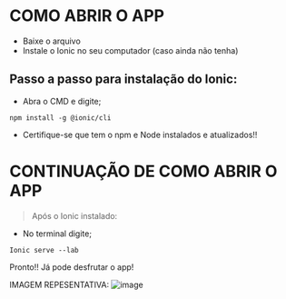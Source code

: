 # COMO ABRIR O APP
- Baixe o arquivo
 - Instale o Ionic no seu computador (caso ainda não tenha)
 ## Passo a passo para instalação do Ionic:
 - Abra o CMD e digite;

 `npm install -g @ionic/cli`
 - Certifique-se que tem o npm e Node instalados e atualizados!!
 
# CONTINUAÇÃO DE COMO ABRIR O APP
> Após o Ionic instalado:
 - No terminal digite;
 
 `Ionic serve --lab`
 
 Pronto!! Já pode desfrutar o app!
 
 IMAGEM REPESENTATIVA:
 ![image](https://user-images.githubusercontent.com/99346289/228239745-4333127b-b605-42ad-9e34-fe4e6aea3d1e.png)

